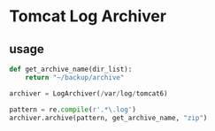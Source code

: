 # Tomcat Log Archiver

## usage
```python
def get_archive_name(dir_list):
    return "~/backup/archive"

archiver = LogArchiver(/var/log/tomcat6)

pattern = re.compile(r'.*\.log')
archiver.archive(pattern, get_archive_name, "zip")
```
